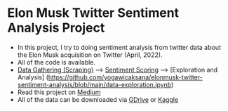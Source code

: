 # Elon Musk Twitter Sentiment Analysis Project
- In this project, I try to doing sentiment analysis from twitter data about the Elon Musk acquisition on Twitter (April, 2022).
- All of the code is available.
- [Data Gathering (Scraping)](https://github.com/yogawicaksana/elonmusk-twitter-sentiment-analysis/blob/main/prepocess-classification-RoBERTa.ipynb) --> [Sentiment Scoring](https://github.com/yogawicaksana/elonmusk-twitter-sentiment-analysis/blob/main/data-gathering.ipynb) --> [Exploration and Analysis] (https://github.com/yogawicaksana/elonmusk-twitter-sentiment-analysis/blob/main/data-exploration.ipynb)
- Read this project on [Medium](https://medium.com/@prabowoyogawicaksana/elon-musks-twitter-sentiment-analysis-with-transformers-hugging-face-roberta-49b9e61b1433)
- All of the data can be downloaded via [GDrive](https://drive.google.com/drive/folders/12FPIWgaWp0mXSi_4A4pb8VEVx53MSlt1?usp=sharing) or [Kaggle](https://www.kaggle.com/datasets/prabowoyogawicaksana/elon-musk-twitter-acquisition-opinion)
